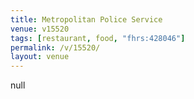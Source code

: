 ```yaml
---
title: Metropolitan Police Service
venue: v15520
tags: [restaurant, food, "fhrs:428046"]
permalink: /v/15520/
layout: venue
---
```

null